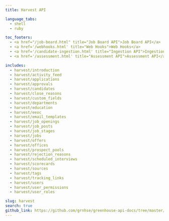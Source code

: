 ```yaml
---
title: Harvest API

language_tabs:
  - shell
  - ruby

toc_footers:
  - <a href="/job-board.html" title="Job Board API">Job Board API</a>
  - <a href='/webhooks.html' title="Web Hooks">Web Hooks</a>
  - <a href='/candidate-ingestion.html' title="Ingestion API">Ingestion API</a>
  - <a href='/assessment.html' title="Assessment API">Assessment API</a>

includes:
  - harvest/introduction
  - harvest/activity_feed
  - harvest/applications
  - harvest/approvals
  - harvest/candidates
  - harvest/close_reasons
  - harvest/custom_fields
  - harvest/departments
  - harvest/education
  - harvest/eeoc
  - harvest/email_templates
  - harvest/job_openings
  - harvest/job_posts
  - harvest/job_stages
  - harvest/jobs
  - harvest/offers
  - harvest/offices
  - harvest/prospect_pools
  - harvest/rejection_reasons
  - harvest/scheduled_interviews
  - harvest/scorecards
  - harvest/sources
  - harvest/tags
  - harvest/tracking_links
  - harvest/users
  - harvest/user_permissions
  - harvest/user_roles

slug: harvest
search: true
github_link: https://github.com/grnhse/greenhouse-api-docs/tree/master/source/includes/harvest
---
```


